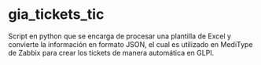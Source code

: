# gia_tickets_tic
Script en python que se encarga de procesar una plantilla de Excel y convierte la información en formato JSON, el cual es utilizado en MediType de Zabbix para crear los tickets de manera automática en GLPI.
